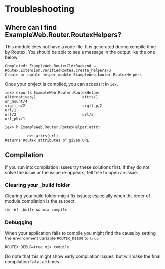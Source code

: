 # Troubleshooting

## Where can I find ExampleWeb.Router.RoutexHelpers?
This module does not have a code file. It is generated during compile time
by Routex. You should be able to see a message in the output like the one below:

    Completed: ExampleWeb.RoutexCldrBackend ⇒ Routex.Extension.VerifiedRoutes.create_helpers/3
    Create or update helper module ExampleWeb.Router.RoutexHelpers

Once your project is compiled, you can access it in `iex`.

    iex> exports ExampleWeb.Router.RoutexHelper
    alternatives/1                     attrs/1                            on_mount/4
    sigil_o/2                          sigil_p/2                          url/1
    url/2                              url/3                              url_phx/1

    iex> h ExampleWeb.Router.RoutexHelper.attrs

              def attrs(url)
    Returns Routex attributes of given URL


## Compilation
If you run into compilation issues try these solutions first. If they
do not solve the issue or the issue re-appears, fell free to open an issue.

### Clearing your _build folder
Clearing your build folder might fix issues; especially when the
order of module compilation is the suspect.

`rm -Rf _build && mix compile`

### Debugging
When your application fails to compile you might find the cause by setting the
environment variable `ROUTEX_DEBUG` to `true`.

    ROUTEX_DEBUG=true mix compile

Do note that this might show early compilation issues, but will make the final
compilation fail at all times.

